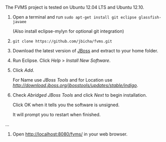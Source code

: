 The FVMS project is tested on Ubuntu 12.04 LTS and Ubuntu 12.10.

1. Open a terminal and run `sudo apt-get install git eclipse glassfish-javaee`

    (Also install eclipse-mylyn for optional git integration)

1. `git clone https://github.com/jbicha/fvms.git`
1. Download the latest version of [JBoss][] and extract to your home folder.
1. Run Eclipse. Click _Help_ > _Install New Software_.
1. Click _Add_.

    For Name use _JBoss Tools_ and for Location use _http://download.jboss.org/jbosstools/updates/stable/indigo_.

1. Check _Abridged JBoss Tools_ and click _Next_ to begin installation.

    Click OK when it tells you the software is unsigned.

    It will prompt you to restart when finished.

…

1. Open [http://localhost:8080/fvms/][] in your web browser.

[JBoss]: http://www.jboss.org/jbossas/downloads/
[http://localhost:8080/fvms/]: http://localhost:8080/fvms/
